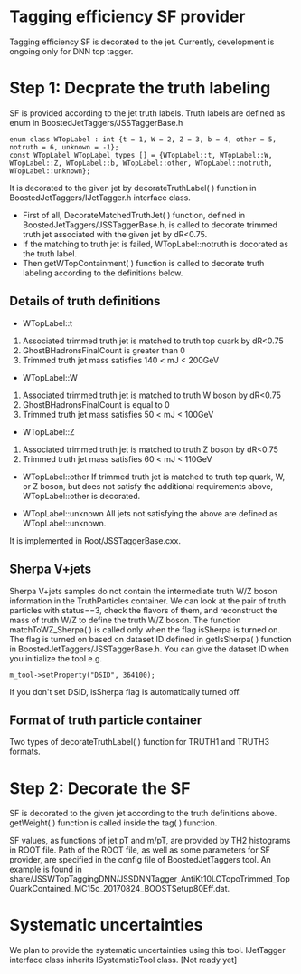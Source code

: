 Tagging efficiency SF provider
===================

Tagging efficiency SF is decorated to the jet.
Currently, development is ongoing only for DNN top tagger.


Step 1: Decprate the truth labeling
===================

SF is provided according to the jet truth labels.
Truth labels are defined as enum in BoostedJetTaggers/JSSTaggerBase.h
```
enum class WTopLabel : int {t = 1, W = 2, Z = 3, b = 4, other = 5, notruth = 6, unknown = -1};
const WTopLabel WTopLabel_types [] = {WTopLabel::t, WTopLabel::W, WTopLabel::Z, WTopLabel::b, WTopLabel::other, WTopLabel::notruth, WTopLabel::unknown};
```


It is decorated to the given jet by decorateTruthLabel( ) function in BoostedJetTaggers/IJetTagger.h interface class.
* First of all, DecorateMatchedTruthJet( ) function, defined in BoostedJetTaggers/JSSTaggerBase.h, is called to decorate trimmed truth jet associated with the given jet by dR<0.75. 
* If the matching to truth jet is failed, WTopLabel::notruth is docorated as the truth label.
* Then getWTopContainment( ) function is called to decorate truth labeling according to the definitions below.

Details of truth definitions
-----------------------------------
* WTopLabel::t
1. Associated trimmed truth jet is matched to truth top quark by dR<0.75
2. GhostBHadronsFinalCount is greater than 0
3. Trimmed truth jet mass satisfies 140 < mJ < 200GeV

* WTopLabel::W
1. Associated trimmed truth jet is matched to truth W boson by dR<0.75
2. GhostBHadronsFinalCount is equal to 0
3. Trimmed truth jet mass satisfies 50 < mJ < 100GeV

* WTopLabel::Z
1. Associated trimmed truth jet is matched to truth Z boson by dR<0.75
2. Trimmed truth jet mass satisfies 60 < mJ < 110GeV

* WTopLabel::other
If trimmed truth jet is matched to truth top quark, W, or Z boson, but does not satisfy the additional requirements above, WTopLabel::other is decorated.

* WTopLabel::unknown
All jets not satisfying the above are defined as WTopLabel::unknown.

It is implemented in Root/JSSTaggerBase.cxx.


Sherpa V+jets
-----------------------------------
Sherpa V+jets samples do not contain the intermediate truth W/Z boson information in the TruthParticles container.
We can look at the pair of truth particles with status==3, check the flavors of them, and reconstruct the mass of truth W/Z to define the truth W/Z boson.
The function matchToWZ_Sherpa( ) is called only when the flag isSherpa is turned on. The flag is turned on based on dataset ID defined in getIsSherpa( ) function in BoostedJetTaggers/JSSTaggerBase.h.
You can give the dataset ID when you initialize the tool e.g.
```
m_tool->setProperty("DSID", 364100);
```
If you don't set DSID, isSherpa flag is automatically turned off.



Format of truth particle container
-----------------------------------
Two types of decorateTruthLabel( ) function for TRUTH1 and TRUTH3 formats.




Step 2: Decorate the SF
===================

SF is decorated to the given jet according to the truth definitions above.
getWeight( ) function is called inside the tag( ) function.

SF values, as functions of jet pT and m/pT, are provided by TH2 histograms in ROOT file.
Path of the ROOT file, as well as some parameters for SF provider, are specified in the config file of BoostedJetTaggers tool.
An example is found in share/JSSWTopTaggingDNN/JSSDNNTagger_AntiKt10LCTopoTrimmed_TopQuarkContained_MC15c_20170824_BOOSTSetup80Eff.dat.




Systematic uncertainties
===================

We plan to provide the systematic uncertainties using this tool.
IJetTagger interface class inherits ISystematicTool class.
[Not ready yet]
